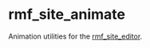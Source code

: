 # rmf_site_animate

Animation utilities for the [rmf_site_editor](https://github.com/open-rmf/rmf_site).
